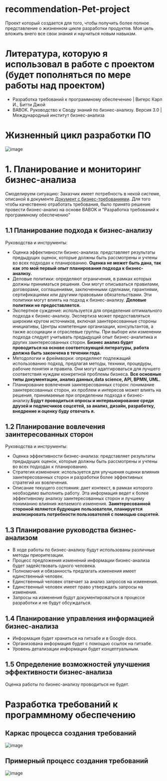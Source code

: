# recommendation-Pet-project
Проект который создается для того, чтобы получить более полное представление о жизненном цикле разработки продуктов. Моя цель вложить внего все свои знания и научиться новым навыкам.
# Литература, которую я использовал в работе с проектом (будет пополняться по мере работы над проектом)
* Разработка требований к программному обеспечению | Вигерс Карл И., Битти Джой
* BABOK. Руководство к Своду знаний по бизнес-анализу. Версия 3.0 | Международный институт бизнес-анализа
# Жизненный цикл разработки ПО
![image](https://user-images.githubusercontent.com/82449566/209628897-a4199919-aa68-4547-aea2-6a09add80c86.png)
# 1. Планирование и мониторинг бизнес-анализа
Смоделируем ситуацию: Заказчик имеет потребность в некой системе, описаной в документе [Документ с бизнес-требованиями](https://docs.google.com/document/d/16Om_Limm1SX8DCQ45dKJP2O9h8eAJ3sJ/edit). Для того чтобы качественно отработать требования, было принято решение провести бизнес-анализ на основе BABOK и "Разработка требований к программному обеспечению"
## 1.1 Планирование подхода к бизнес-анализу
Руководства и инструменты:
* Оценка эффективности бизнес-анализа: представляет результаты
предыдущих оценок, которые должны быть рассмотрены и учтены во
всех подходах к планированию. **Оценка не может быть дана, так как это мой первый опыт планирования подхода к бизнес-анализу.**
* Деловые политики: определяют ограничения, в рамках которых
должны приниматься решения. Они могут описываться правилами,
договорами, соглашениями, заключенными сделками, гарантиями,
сертификациями или другими правовыми обязательствами. Эти
политики могут влиять на подход к бизнес-анализу. **Деловые политики не предоставляется.**
* Экспертное суждение: используется для определения оптимального
подхода к бизнес-анализу. Экспертиза может предоставляться
широким кругом источников, включая заинтересованные стороны
инициативы, Центры компетенции организации, консультантов, а
также ассоциации и отраслевые группы. При выборе или изменении
подхода следует учитывать предыдущий опыт бизнес-аналитика и
других заинтересованных сторон. **Бизнес анализ будет проводиться на основе соответсвующей литературы, работа должна быть закончена в течении года.**
* Методологии и фреймворки: определяют подлежащий
использованию подход, предлагая методы, техники, процедуры,
рабочие понятия и правила. Они могут адаптироваться для лучшего
соответствия нуждам конкретной проблемы бизнеса. **Все основные типы документации, анализ данных,data science, API, BPMN, UML.**
* Планирование вовлечения заинтересованных сторон: понимание
заинтересованных сторон, их проблем и интересов может влиять на
решения, принимаемые при определении подхода к бизнес-анализу.**Будут проводиться опросы и интервьюирование среди друзей и подписчиков соцсетей, за анализ, дизайн, разработку, внедрение и оценку буду отвечать я.**

## 1.2 Планирование вовлечения заинтересованных сторон
Руководства и инструменты:
* Оценка эффективности бизнес-анализа: представляет результаты
предыдущих оценок, которые должны быть рассмотрены и учтены во
всех подходах к планированию.
* Стратегия изменения: используется для улучшения оценки влияния
заинтересованных сторон и разработки более эффективных стратегий
их вовлечения.
* Описание текущего состояния: дает контекст, в рамках которого
необходимо выполнить работу. Эта информация ведет к более эффективному анализу заинтересованных сторон и лучшему
пониманию влияния желаемого изменения.
**Заинтересованной стороной являются будующие пользователи, планируется анализировать потребности пользователей с помощью соцсетей.**
## 1.3 Планирование руководства бизнес-анализом
* В ходе работы по бизнес-анализу будут использованы различные методы приоритезации.
* Процесс предложения изменений информации бизнес-анализа будет задействовать одного человека.
* Полномочия и обязанность предлагать изменения имеет единственный человек.
* Единственный человек отвечает за анализ запросов на изменения.
* Единственный человек имеет право утверждать запросы на изменения.
* Запросы на изменения будут документироваться в процессе разработки и не будут обсуждаться.
## 1.4 Планирование управления информацией бизнес-анализа
* Информация будет храниться на гитхабе и в Google docs.
* Организована информация будет с помощью ссылок на гитхабе.
* Уровень детализации информации будет концептуальным.
## 1.5 Определение возможностей улучшения эффективности бизнес-анализа
Оценка работы по бизнес-анализу проводиться не будет.
# Разработка требований к программному обеспечению
## Каркас процесса создания требований
![image](https://user-images.githubusercontent.com/82449566/210569678-a815378d-fd75-4f09-a64c-0256878a46ab.png)
## Примерный процесс создания требований
![image](https://user-images.githubusercontent.com/82449566/210569797-67515b25-c365-40d1-b414-bb2f411c592e.png)
